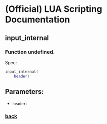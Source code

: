 
# (Official) LUA Scripting Documentation

## input_internal

### Function undefined.

Spec:
```lua
input_internal(
	header)
```
## Parameters:
- `header:` 

### [back](../other)
